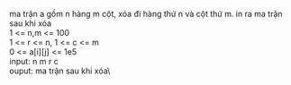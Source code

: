 ma trận a gồm  n hàng m cột, xóa đi hàng thứ n và cột thứ m. in ra ma trận sau khi xóa\
 1 <= n,m <= 100\
 1 <= r <= n, 1 <= c <= m\
0 <= a[i][j] <= 1e5\
input: n m r c\
ouput: ma trận sau khi xóa\

